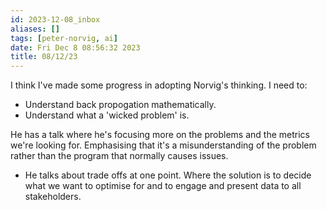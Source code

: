 ```yaml
---
id: 2023-12-08_inbox
aliases: []
tags: [peter-norvig, ai]
date: Fri Dec 8 08:56:32 2023
title: 08/12/23
---
```


I think I've made some progress in adopting Norvig's thinking. I need to:

* Understand back propogation mathematically.
* Understand what a 'wicked problem' is.

He has a talk where he's focusing more on the problems and the metrics we're looking for. Emphasising that it's a
misunderstanding of the problem rather than the program that normally causes issues.

* He talks about trade offs at one point. Where the solution is to decide what we want to optimise for and to engage and
  present data to all stakeholders.
